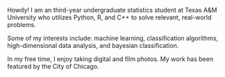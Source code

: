 Howdy! I am an third-year undergraduate statistics student at Texas A&M University who utilizes Python, R, and C++ to solve relevant, real-world problems. 

Some of my interests include: machine learning, classification algorithms, high-dimensional data analysis, and bayesian classification. 

In my free time, I enjoy taking digital and film photos. My work has been featured by the City of Chicago.

<!---
dylanrollinss/dylanrollinss is a ✨ special ✨ repository because its `README.md` (this file) appears on your GitHub profile.
You can click the Preview link to take a look at your changes.
--->
